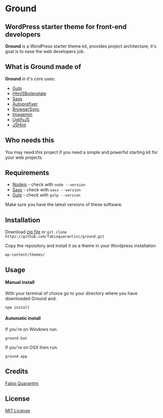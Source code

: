 # Ground #

## WordPress starter theme for front-end developers ##

**Ground** is a WordPress starter theme kit, provides project architecture, it's goal is to ease the web developers job.

## What is Ground made of ##

**Ground** in it's core uses:

- [Gulp](http://gulpjs.com)
- [Html5Boilerplate](http://html5boilerplate.com)
- [Sass](http://sass-lang.com)
- [Autoprefixer](https://github.com/postcss/autoprefixer)
- [BrowserSync](http://www.browsersync.io)
- [Imagemin](https://github.com/imagemin/imagemin)
- [UglifyJS](http://marijnhaverbeke.nl/uglifyjs)
- [JSHint](http://jshint.com)

## Who needs this ##

You may need this project if you need a simple and powerful starting kit for your web projects.

## Requirements 

- [Nodejs](http://nodejs.org/) - check with ```node --version```
- [Sass](http://sass-lang.com) - check with ```sass --version```
- [Gulp](http://gulpjs.com) - check with ```gulp --version```

Make sure you have the latest versions of these software. 


## Installation ##

Download [zip file](https://github.com/fabioquarantini/ground/archive/master.zip) or ```git clone https://github.com/fabioquarantini/ground.git ```

Copy the repository and install it as a theme in your Wordpress installation

```
wp-content/themes/
```

## Usage 


#### Manual install
With your terminal of choice go to your directory where you have downloaded Ground and:
```
npm install
```

#### Automatic install
If you're on Windows run:
```
ground.bat
```

If you're on OSX then run:
```
ground.app
```


## Credits

[Fabio Quarantini](http://www.fabioquarantini.com)


## License

[MIT License](http://opensource.org/licenses/MIT)
